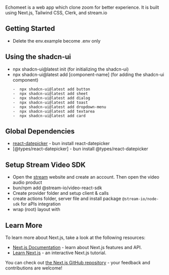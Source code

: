 Echomeet is a web app which clone zoom for better experience. It is built using Next.js, Tailwind CSS, Clerk, and stream.io

## Getting Started

-  Delete the env.example become .env only

## Using the shadcn-ui

-  npx shadcn-ui@latest init (for initializing the shadcn-ui)
-  npx shadcn-ui@latest add [component-name] (for adding the shadcn-ui component)
   ```text
   -  npx shadcn-ui@latest add button
   -  npx shadcn-ui@latest add sheet
   -  npx shadcn-ui@latest add dialog
   -  npx shadcn-ui@latest add toast
   -  npx shadcn-ui@latest add dropdown-menu
   -  npx shadcn-ui@latest add textarea
   -  npx shadcn-ui@latest add card
   ```

## Global Dependencies

-  [react-datepicker](https://reactdatepicker.com/) - bun install react-datepicker
-  [@types/react-datepicker] - bun install @types/react-datepicker

## Setup Stream Video SDK

-  Open the [stream](https://getstream.io/) website and create an account. Then open the video audio product
-  bun/npm add @stream-io/video-react-sdk
-  Create provider folder and setup client & calls
-  create actions folder, server file and install package `@stream-io/node-sdk` for aPIs integration
-  wrap (root) layout with <StreamVideoProvider></StreamVideoProvider>

## Learn More

To learn more about Next.js, take a look at the following resources:

-  [Next.js Documentation](https://nextjs.org/docs) - learn about Next.js features and API.
-  [Learn Next.js](https://nextjs.org/learn) - an interactive Next.js tutorial.

You can check out [the Next.js GitHub repository](https://github.com/vercel/next.js/) - your feedback and contributions are welcome!
